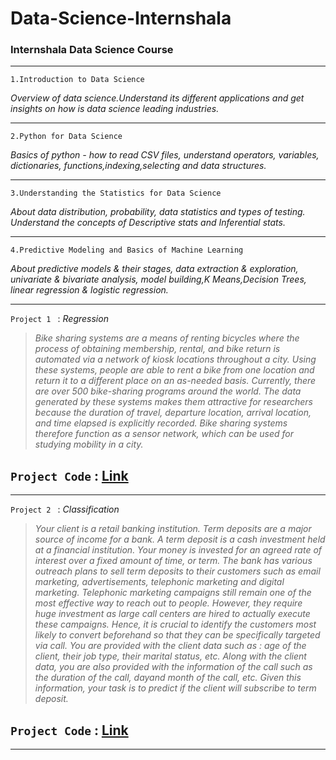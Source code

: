 # Data-Science-Internshala

### Internshala Data Science Course

---

`1.Introduction to Data Science`

_Overview of data science.Understand its different applications and get insights on how is data science leading industries._

---

`2.Python for Data Science`

_Basics of python - how to read CSV files, understand operators, variables, dictionaries, functions,indexing,selecting and data structures._

---

`3.Understanding the Statistics for Data Science`

_About data distribution, probability, data statistics and types of testing. Understand the concepts of Descriptive stats and Inferential stats._

---

`4.Predictive Modeling and Basics of Machine Learning`

_About predictive models & their stages, data extraction & exploration, univariate & bivariate analysis, model building,K Means,Decision Trees, linear regression & logistic regression._

---

`Project 1 ` : _Regression_

> _Bike sharing systems are a means of renting bicycles where the process of
> obtaining membership, rental, and bike return is automated via a network of
> kiosk locations throughout a city. Using these systems, people are able to
> rent a bike from one location and return it to a different place on an
> as-needed basis. Currently, there are over 500 bike-sharing programs
> around the world.
> The data generated by these systems makes them attractive for
> researchers because the duration of travel, departure location, arrival
> location, and time elapsed is explicitly recorded. Bike sharing systems
> therefore function as a sensor network, which can be used for studying
> mobility in a city._

## `Project Code` : [Link]()

---

`Project 2 ` : _Classification_

> _Your client is a retail banking institution. Term deposits are a major source
> of income for a bank.
> A term deposit is a cash investment held at a financial institution. Your
> money is invested for an agreed rate of interest over a fixed amount of
> time, or term.
> The bank has various outreach plans to sell term deposits to their
> customers such as email marketing, advertisements, telephonic marketing
> and digital marketing.
> Telephonic marketing campaigns still remain one of the most effective way
> to reach out to people. However, they require huge investment as large call
> centers are hired to actually execute these campaigns. Hence, it is crucial
> to identify the customers most likely to convert beforehand so that they can
> be specifically targeted via call.
> You are provided with the client data such as : age of the client, their job
> type, their marital status, etc. Along with the client data, you are also
> provided with the information of the call such as the duration of the call, dayand month of the call, etc. Given this information, your task is to predict if
> the client will subscribe to term deposit._

## `Project Code` : [Link]()

---
